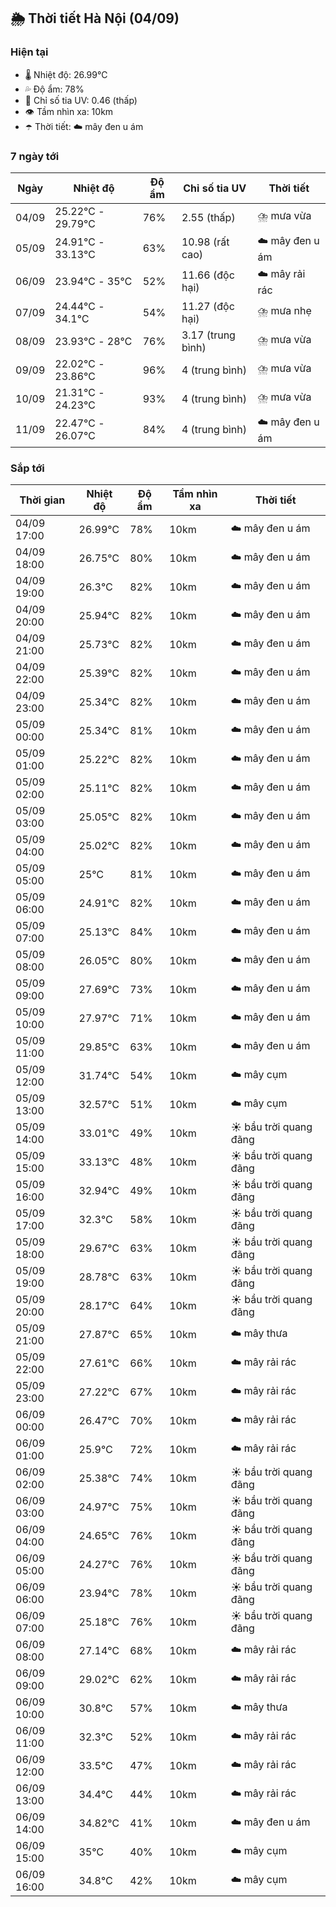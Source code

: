 ## 🌦️ Thời tiết Hà Nội (04/09)

### Hiện tại

- 🌡️ Nhiệt độ: 26.99℃
- 💦 Độ ẩm: 78%
- 🌟 Chỉ số tia UV: 0.46 (thấp)
- 👁️ Tầm nhìn xa: 10km
- ☂️ Thời tiết: ☁️ mây đen u ám

### 7 ngày tới

| Ngày | Nhiệt độ | Độ ẩm | Chỉ số tia UV | Thời tiết |
| --- | --- | --- | --- | --- |
| 04/09 | 25.22℃ - 29.79℃ | 76% | 2.55 (thấp) | ⛈️ mưa vừa |
| 05/09 | 24.91℃ - 33.13℃ | 63% | 10.98 (rất cao) | ☁️ mây đen u ám |
| 06/09 | 23.94℃ - 35℃ | 52% | 11.66 (độc hại) | ☁️ mây rải rác |
| 07/09 | 24.44℃ - 34.1℃ | 54% | 11.27 (độc hại) | ⛈️ mưa nhẹ |
| 08/09 | 23.93℃ - 28℃ | 76% | 3.17 (trung bình) | ⛈️ mưa vừa |
| 09/09 | 22.02℃ - 23.86℃ | 96% | 4 (trung bình) | ⛈️ mưa vừa |
| 10/09 | 21.31℃ - 24.23℃ | 93% | 4 (trung bình) | ⛈️ mưa vừa |
| 11/09 | 22.47℃ - 26.07℃ | 84% | 4 (trung bình) | ☁️ mây đen u ám |

### Sắp tới

| Thời gian | Nhiệt độ | Độ ẩm | Tầm nhìn xa | Thời tiết |
| --- | --- | --- | --- | --- |
| 04/09 17:00 | 26.99℃ | 78% | 10km | ☁️ mây đen u ám |
| 04/09 18:00 | 26.75℃ | 80% | 10km | ☁️ mây đen u ám |
| 04/09 19:00 | 26.3℃ | 82% | 10km | ☁️ mây đen u ám |
| 04/09 20:00 | 25.94℃ | 82% | 10km | ☁️ mây đen u ám |
| 04/09 21:00 | 25.73℃ | 82% | 10km | ☁️ mây đen u ám |
| 04/09 22:00 | 25.39℃ | 82% | 10km | ☁️ mây đen u ám |
| 04/09 23:00 | 25.34℃ | 82% | 10km | ☁️ mây đen u ám |
| 05/09 00:00 | 25.34℃ | 81% | 10km | ☁️ mây đen u ám |
| 05/09 01:00 | 25.22℃ | 82% | 10km | ☁️ mây đen u ám |
| 05/09 02:00 | 25.11℃ | 82% | 10km | ☁️ mây đen u ám |
| 05/09 03:00 | 25.05℃ | 82% | 10km | ☁️ mây đen u ám |
| 05/09 04:00 | 25.02℃ | 82% | 10km | ☁️ mây đen u ám |
| 05/09 05:00 | 25℃ | 81% | 10km | ☁️ mây đen u ám |
| 05/09 06:00 | 24.91℃ | 82% | 10km | ☁️ mây đen u ám |
| 05/09 07:00 | 25.13℃ | 84% | 10km | ☁️ mây đen u ám |
| 05/09 08:00 | 26.05℃ | 80% | 10km | ☁️ mây đen u ám |
| 05/09 09:00 | 27.69℃ | 73% | 10km | ☁️ mây đen u ám |
| 05/09 10:00 | 27.97℃ | 71% | 10km | ☁️ mây đen u ám |
| 05/09 11:00 | 29.85℃ | 63% | 10km | ☁️ mây đen u ám |
| 05/09 12:00 | 31.74℃ | 54% | 10km | ☁️ mây cụm |
| 05/09 13:00 | 32.57℃ | 51% | 10km | ☁️ mây cụm |
| 05/09 14:00 | 33.01℃ | 49% | 10km | ☀️ bầu trời quang đãng |
| 05/09 15:00 | 33.13℃ | 48% | 10km | ☀️ bầu trời quang đãng |
| 05/09 16:00 | 32.94℃ | 49% | 10km | ☀️ bầu trời quang đãng |
| 05/09 17:00 | 32.3℃ | 58% | 10km | ☀️ bầu trời quang đãng |
| 05/09 18:00 | 29.67℃ | 63% | 10km | ☀️ bầu trời quang đãng |
| 05/09 19:00 | 28.78℃ | 63% | 10km | ☀️ bầu trời quang đãng |
| 05/09 20:00 | 28.17℃ | 64% | 10km | ☀️ bầu trời quang đãng |
| 05/09 21:00 | 27.87℃ | 65% | 10km | ☁️ mây thưa |
| 05/09 22:00 | 27.61℃ | 66% | 10km | ☁️ mây rải rác |
| 05/09 23:00 | 27.22℃ | 67% | 10km | ☁️ mây rải rác |
| 06/09 00:00 | 26.47℃ | 70% | 10km | ☁️ mây rải rác |
| 06/09 01:00 | 25.9℃ | 72% | 10km | ☁️ mây rải rác |
| 06/09 02:00 | 25.38℃ | 74% | 10km | ☀️ bầu trời quang đãng |
| 06/09 03:00 | 24.97℃ | 75% | 10km | ☀️ bầu trời quang đãng |
| 06/09 04:00 | 24.65℃ | 76% | 10km | ☀️ bầu trời quang đãng |
| 06/09 05:00 | 24.27℃ | 76% | 10km | ☀️ bầu trời quang đãng |
| 06/09 06:00 | 23.94℃ | 78% | 10km | ☀️ bầu trời quang đãng |
| 06/09 07:00 | 25.18℃ | 76% | 10km | ☀️ bầu trời quang đãng |
| 06/09 08:00 | 27.14℃ | 68% | 10km | ☁️ mây rải rác |
| 06/09 09:00 | 29.02℃ | 62% | 10km | ☁️ mây rải rác |
| 06/09 10:00 | 30.8℃ | 57% | 10km | ☁️ mây thưa |
| 06/09 11:00 | 32.3℃ | 52% | 10km | ☁️ mây rải rác |
| 06/09 12:00 | 33.5℃ | 47% | 10km | ☁️ mây rải rác |
| 06/09 13:00 | 34.4℃ | 44% | 10km | ☁️ mây rải rác |
| 06/09 14:00 | 34.82℃ | 41% | 10km | ☁️ mây đen u ám |
| 06/09 15:00 | 35℃ | 40% | 10km | ☁️ mây cụm |
| 06/09 16:00 | 34.8℃ | 42% | 10km | ☁️ mây cụm |
